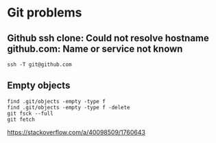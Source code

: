# Git problems

## Github ssh clone: Could not resolve hostname github.com: Name or service not known

`ssh -T git@github.com`

## Empty objects

```
find .git/objects -empty -type f
find .git/objects -empty -type f -delete
git fsck --full
git fetch
```

https://stackoverflow.com/a/40098509/1760643
